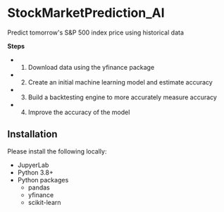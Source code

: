# StockMarketPrediction_AI
Predict tomorrow's S&amp;P 500 index price using historical data

**Steps**

* 1. Download data using the yfinance package
* 2. Create an initial machine learning model and estimate accuracy
* 3. Build a backtesting engine to more accurately measure accuracy
* 4. Improve the accuracy of the model

## Installation

Please install the following locally:

* JupyerLab
* Python 3.8+
* Python packages
    * pandas
    * yfinance
    * scikit-learn
